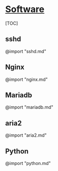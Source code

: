 <link rel="stylesheet" href="https://zhmhbest.gitee.io/hellomathematics/style/index.css">
<script src="https://zhmhbest.gitee.io/hellomathematics/style/index.js"></script>

# [Software](../index.html)

[TOC]

## sshd

@import "sshd.md"

## Nginx

@import "nginx.md"

## Mariadb

@import "mariadb.md"

## aria2

@import "aria2.md"

## Python

@import "python.md"
